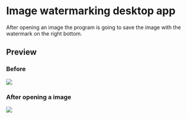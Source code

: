 # Image watermarking desktop app

After opening an image the program is going to save the image with the watermark on the right bottom.

<h2>Preview</h2>
<h3>Before</h3>
<img src="https://user-images.githubusercontent.com/91461938/190950590-b62fc892-5f8d-449d-863c-2791ed748830.png">
<h3>After opening a image</h3>
<img src="https://user-images.githubusercontent.com/91461938/192096664-fa0e6b1a-5e41-4faf-86c8-511f3a0ab29b.png">
